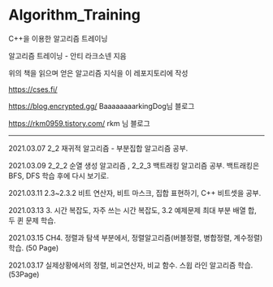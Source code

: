 # Algorithm_Training
C++을 이용한 알고리즘 트레이닝


알고리즘 트레이닝 - 안티 라크소넨 지음

위의 책을 읽으며 얻은 알고리즘 지식을 이 레포지토리에 작성

https://cses.fi/

https://blog.encrypted.gg/ BaaaaaaaarkingDog님 블로그

https://rkm0959.tistory.com/ rkm 님 블로그

* * *

2021.03.07 2_2 재귀적 알고리즘 - 부분집합 알고리즘 공부.

2021.03.09 2_2_2 순열 생성 알고리즘 , 2_2_3 백트래킹 알고리즘 공부. 백트래킹은 BFS, DFS 학습 후에 다시 보기로.

2021.03.11 2.3~2.3.2 비트 연산자, 비트 마스크, 집합 표현하기, C++ 비트셋을 공부.

2021.03.13 3. 시간 복잡도, 자주 쓰는 시간 복잡도, 3.2 예제문제 최대 부분 배열 합, 두 퀸 문제 학습.

2021.03.15 CH4. 정렬과 탐색 부분에서, 정렬알고리즘(버블정렬, 병합정렬, 계수정렬)학습. (50 Page)

2021.03.17 실제상황에서의 정렬, 비교연산자, 비교 함수. 스윕 라인 알고리즘 학습. (53Page)
